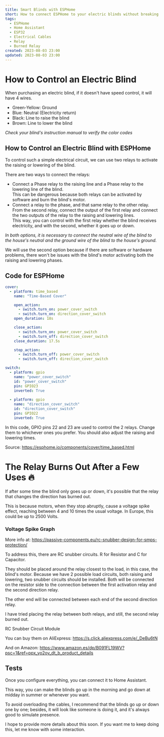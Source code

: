```yaml
---
title: Smart Blinds with ESPHome
short: How to connect ESPHome to your electric blinds without breaking anything
tags:
  - ESPHome
  - Home Assistant
  - ESP32
  - Electrical Cables
  - Relay
  - Burned Relay
created: 2023-08-03 23:00
updated: 2023-08-03 23:00
---
```


# How to Control an Electric Blind

When purchasing an electric blind, if it doesn't have speed control, it will have 4 wires.
- Green-Yellow: Ground
- Blue: Neutral (Electricity return)
- Black: Line to raise the blind
- Brown: Line to lower the blind

_Check your blind's instruction manual to verify the color codes_

## How to Control an Electric Blind with ESPHome

To control such a simple electrical circuit, we can use two relays to activate the raising or lowering of the blind.

There are two ways to connect the relays:
- Connect a Phase relay to the raising line and a Phase relay to the lowering line of the blind.  
This can be dangerous because both relays can be activated by software and burn the blind's motor.
- Connect a relay to the phase, and that same relay to the other relay.  
From the second relay, connect the output of the first relay and connect the two outputs of the relay to the raising and lowering lines.  
This way, you can control with the first relay whether the blind receives electricity, and with the second, whether it goes up or down.

_In both options, it is necessary to connect the neutral wire of the blind to the house's neutral and the ground wire of the blind to the house's ground._

We will use the second option because if there are software or hardware problems, there won't be issues with the blind's motor activating both the raising and lowering phases.

## Code for ESPHome

```yaml
cover:
  - platform: time_based
    name: "Time-Based Cover"

    open_action:
      - switch.turn_on: power_cover_switch
      - switch.turn_on: direction_cover_switch
    open_duration: 18s

    close_action:
      - switch.turn_on: power_cover_switch 
      - switch.turn_off: direction_cover_switch
    close_duration: 17.5s

    stop_action:
      - switch.turn_off: power_cover_switch
      - switch.turn_off: direction_cover_switch

switch:
  - platform: gpio
    name: "power_cover_switch"
    id: "power_cover_switch"
    pin: GPIO23
    inverted: True
        
  - platform: gpio
    name: "direction_cover_switch"
    id: "direction_cover_switch"
    pin: GPIO22
    inverted: True

```

In this code, GPIO pins 22 and 23 are used to control the 2 relays. Change them to whichever ones you prefer.
You should also adjust the raising and lowering times.

Source: https://esphome.io/components/cover/time_based.html

# The Relay Burns Out After a Few Uses 🔥
If after some time the blind only goes up or down, it's possible that the relay that changes the direction has burned out.

This is because motors, when they stop abruptly, cause a voltage spike effect, reaching between 4 and 10 times the usual voltage.
In Europe, this could be up to 2500 Volts.

### Voltage Spike Graph

More info at: https://passive-components.eu/rc-snubber-design-for-smps-protection/

To address this, there are RC snubber circuits. R for Resistor and C for Capacitor.

They should be placed around the relay closest to the load, in this case, the blind's motor. Because we have 2 possible load circuits, both raising and lowering, two snubber circuits should be installed. Both will be connected on the resistor side to the connection between the first activation relay and the second direction relay.

The other end will be connected between each end of the second direction relay.

I have tried placing the relay between both relays, and still, the second relay burned out.

RC Snubber Circuit Module

You can buy them on AliExpress: https://s.click.aliexpress.com/e/_DeBu6tN

And on Amazon: https://www.amazon.es/dp/B091FL19WV?psc=1&ref=ppx_yo2ov_dt_b_product_details

## Tests
Once you configure everything, you can connect it to Home Assistant.

This way, you can make the blinds go up in the morning and go down at midday in summer or whenever you want.

To avoid overloading the cables, I recommend that the blinds go up or down one by one; besides, it will look like someone is doing it, and it's always good to simulate presence.

I hope to provide more details about this soon. If you want me to keep doing this, let me know with some interaction.

<!-- https://www.circuito.io/ -->